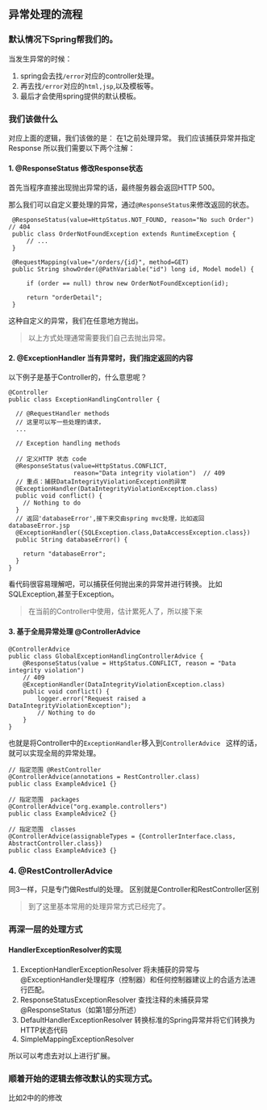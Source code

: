 ## 异常处理的流程
### 默认情况下Spring帮我们的。
当发生异常的时候：
1. spring会去找`/error`对应的controller处理。
2. 再去找`/error`对应的`html,jsp`,以及模板等。
3. 最后才会使用spring提供的默认模板。

### 我们该做什么
对应上面的逻辑，我们该做的是： 在1之前处理异常。
我们应该捕获异常并指定Response
所以我们需要以下两个注解：
#### 1. @ResponseStatus 修改Response状态
首先当程序直接出现抛出异常的话，最终服务器会返回HTTP 500。

那么我们可以自定义要处理的异常，通过`@ResponseStatus`来修改返回的状态。
```
 @ResponseStatus(value=HttpStatus.NOT_FOUND, reason="No such Order")  // 404
 public class OrderNotFoundException extends RuntimeException {
     // ...
 }
```
```
 @RequestMapping(value="/orders/{id}", method=GET)
 public String showOrder(@PathVariable("id") long id, Model model) {
     
     if (order == null) throw new OrderNotFoundException(id);

     return "orderDetail";
 }
```
这种自定义的异常，我们在任意地方抛出。

> 以上方式处理通常需要我们自己去抛出异常。
#### 2. @ExceptionHandler 当有异常时，我们指定返回的内容
以下例子是基于Controller的，什么意思呢？
```
@Controller
public class ExceptionHandlingController {

  // @RequestHandler methods
  // 这里可以写一些处理的请求，
  ...
  
  // Exception handling methods
  
  // 定义HTTP 状态 code
  @ResponseStatus(value=HttpStatus.CONFLICT,
                  reason="Data integrity violation")  // 409
  // 重点：捕获DataIntegrityViolationException的异常
  @ExceptionHandler(DataIntegrityViolationException.class)
  public void conflict() {
    // Nothing to do
  }
  // 返回'databaseError',接下来交由spring mvc处理，比如返回databaseError.jsp
  @ExceptionHandler({SQLException.class,DataAccessException.class})
  public String databaseError() {
    
    return "databaseError";
  }
}
  ```
看代码很容易理解吧，可以捕获任何抛出来的异常并进行转换。
比如SQLException,甚至于Exception。
> 在当前的Controller中使用，估计累死人了，所以接下来

#### 3. 基于全局异常处理 @ControllerAdvice
```
@ControllerAdvice
public class GlobalExceptionHandlingControllerAdvice {
	@ResponseStatus(value = HttpStatus.CONFLICT, reason = "Data integrity violation")
	// 409
	@ExceptionHandler(DataIntegrityViolationException.class)
	public void conflict() {
		logger.error("Request raised a DataIntegrityViolationException");
		// Nothing to do
	}
}
```
也就是将Controller中的`ExceptionHandler`移入到`ControllerAdvice `
这样的话，就可以实现全局的异常处理。
```
// 指定范围 @RestController
@ControllerAdvice(annotations = RestController.class)
public class ExampleAdvice1 {}

// 指定范围  packages
@ControllerAdvice("org.example.controllers")
public class ExampleAdvice2 {}

// 指定范围  classes
@ControllerAdvice(assignableTypes = {ControllerInterface.class, AbstractController.class})
public class ExampleAdvice3 {}
```
### 4. @RestControllerAdvice
同3一样，只是专门做Restful的处理。
区别就是Controller和RestController区别
> 到了这里基本常用的处理异常方式已经完了。
### 再深一层的处理方式
#### HandlerExceptionResolver的实现
1. ExceptionHandlerExceptionResolver
将未捕获的异常与@ExceptionHandler处理程序（控制器）和任何控制器建议上的合适方法进行匹配。
2. ResponseStatusExceptionResolver
查找注释的未捕获异常@ResponseStatus（如第1部分所述）
3. DefaultHandlerExceptionResolver
转换标准的Spring异常并将它们转换为HTTP状态代码
4. SimpleMappingExceptionResolver

所以可以考虑去对以上进行扩展。
### 顺着开始的逻辑去修改默认的实现方式。
比如2中的的修改


